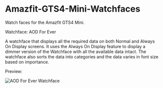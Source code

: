 # Amazfit-GTS4-Mini-Watchfaces
Watch faces for the Amazfit GTS4 Mini. 

Watchface: AOD For Ever

A watchface that displays all the required data on both Normal and Always On Display screens. It uses the Always On Display feature to display a dimmer version of the Watchface with all the available data intact. 
The watchface also sorts the data into categories and the data varies in font size based on importance. 

Preview:

![AOD For Ever Watchface](https://assets.digitalocean.com/articles/alligator/boo.svg](https://raw.githubusercontent.com/atulbhats/Amazfit-GTS4-Mini-Watchfaces/main/AOD%20For%20Ever/preview.png?token=GHSAT0AAAAAACGNQR35SMBCYAEYNSG6HEHWZG6J3UQ)https://raw.githubusercontent.com/atulbhats/Amazfit-GTS4-Mini-Watchfaces/main/AOD%20For%20Ever/preview.png?token=GHSAT0AAAAAACGNQR35SMBCYAEYNSG6HEHWZG6J3UQ "AOD For Ever Preview")
